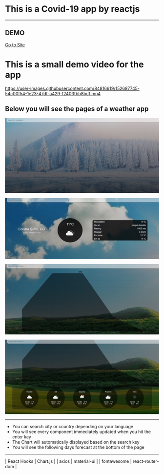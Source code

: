# This is a Covid-19 app by reactjs
---

## DEMO

[Go to Site](https://weatherapp111.netlify.app/ "Weather App")

# This is a small demo video for the app

https://user-images.githubusercontent.com/84816619/152687745-54c00f54-1e23-47df-a429-f2403fbb8bc1.mp4

## Below you will see the pages of a weather app

![alt text](https://github.com/barisdevjs/weather-app/blob/main/src/pics/screenshot1.jpg)

![alt text](https://github.com/barisdevjs/weather-app/blob/main/src/pics/screenshot2.jpg)

![alt text](https://github.com/barisdevjs/weather-app/blob/main/src/pics/screenshot3.jpg)

![alt text](https://github.com/barisdevjs/weather-app/blob/main/src/pics/screenshot4.jpg)

---

- You can search city or country depending on your language
- You will see every component immediately updated when you hit the enter key
- The Chart will automatically displayed based on the search key
- You will see the following days forecast at the bottom of the page
---


| React Hooks | Chart.js |
| axios  | material-ui |
| fontawesome | react-router-dom |
